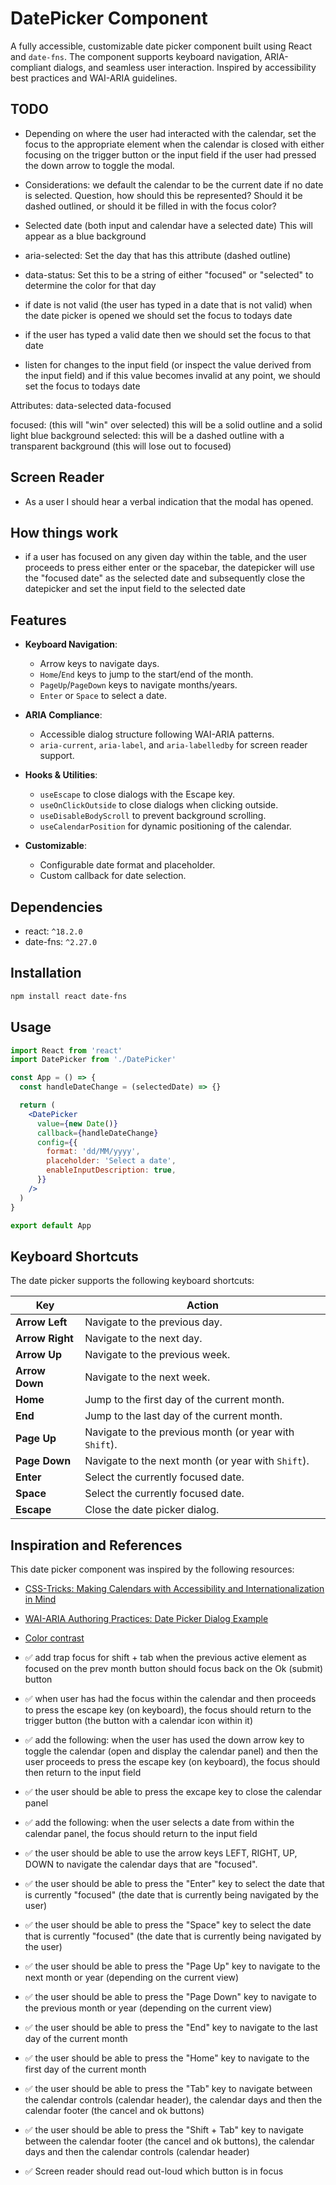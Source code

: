 # DatePicker Component

A fully accessible, customizable date picker component built using React and `date-fns`. The component supports keyboard navigation, ARIA-compliant dialogs, and seamless user interaction. Inspired by accessibility best practices and WAI-ARIA guidelines.

## TODO

- Depending on where the user had interacted with the calendar, set the focus to the appropriate element when the calendar is closed with either focusing on the trigger button or the input field if the user had pressed the down arrow to toggle the modal.
- Considerations: we default the calendar to be the current date if no date is selected. Question, how should this be represented? Should it be dashed outlined, or should it be filled in with the focus color?
- Selected date (both input and calendar have a selected date) This will appear as a blue background
- aria-selected: Set the day that has this attribute (dashed outline)
- data-status: Set this to be a string of either "focused" or "selected" to determine the color for that day

- if date is not valid (the user has typed in a date that is not valid) when the date picker is opened we should set the focus to todays date
- if the user has typed a valid date then we should set the focus to that date
- listen for changes to the input field (or inspect the value derived from the input field) and if this value becomes invalid at any point, we should set the focus to todays date

Attributes:
data-selected
data-focused

focused: (this will "win" over selected) this will be a solid outline and a solid light blue background
selected: this will be a dashed outline with a transparent background (this will lose out to focused)

## Screen Reader

- As a user I should hear a verbal indication that the modal has opened.

## How things work

- if a user has focused on any given day within the table, and the user proceeds to press either enter or the spacebar, the datepicker will use the "focused date" as the selected date and subsequently close the datepicker and set the input field to the selected date

## Features

- **Keyboard Navigation**:

  - Arrow keys to navigate days.
  - `Home`/`End` keys to jump to the start/end of the month.
  - `PageUp`/`PageDown` keys to navigate months/years.
  - `Enter` or `Space` to select a date.

- **ARIA Compliance**:

  - Accessible dialog structure following WAI-ARIA patterns.
  - `aria-current`, `aria-label`, and `aria-labelledby` for screen reader support.

- **Hooks & Utilities**:

  - `useEscape` to close dialogs with the Escape key.
  - `useOnClickOutside` to close dialogs when clicking outside.
  - `useDisableBodyScroll` to prevent background scrolling.
  - `useCalendarPosition` for dynamic positioning of the calendar.

- **Customizable**:
  - Configurable date format and placeholder.
  - Custom callback for date selection.

## Dependencies

- react: `^18.2.0`
- date-fns: `^2.27.0`

## Installation

```bash
npm install react date-fns
```

## Usage

```jsx
import React from 'react'
import DatePicker from './DatePicker'

const App = () => {
  const handleDateChange = (selectedDate) => {}

  return (
    <DatePicker
      value={new Date()}
      callback={handleDateChange}
      config={{
        format: 'dd/MM/yyyy',
        placeholder: 'Select a date',
        enableInputDescription: true,
      }}
    />
  )
}

export default App
```

## Keyboard Shortcuts

The date picker supports the following keyboard shortcuts:

| **Key**         | **Action**                                             |
| --------------- | ------------------------------------------------------ |
| **Arrow Left**  | Navigate to the previous day.                          |
| **Arrow Right** | Navigate to the next day.                              |
| **Arrow Up**    | Navigate to the previous week.                         |
| **Arrow Down**  | Navigate to the next week.                             |
| **Home**        | Jump to the first day of the current month.            |
| **End**         | Jump to the last day of the current month.             |
| **Page Up**     | Navigate to the previous month (or year with `Shift`). |
| **Page Down**   | Navigate to the next month (or year with `Shift`).     |
| **Enter**       | Select the currently focused date.                     |
| **Space**       | Select the currently focused date.                     |
| **Escape**      | Close the date picker dialog.                          |

## Inspiration and References

This date picker component was inspired by the following resources:

- [CSS-Tricks: Making Calendars with Accessibility and Internationalization in Mind](https://css-tricks.com/making-calendars-with-accessibility-and-internationalization-in-mind/)
- [WAI-ARIA Authoring Practices: Date Picker Dialog Example](https://www.w3.org/WAI/ARIA/apg/patterns/dialog-modal/examples/datepicker-dialog/)
- [Color contrast](https://dequeuniversity.com/color-contrast)

- ✅ add trap focus for shift + tab when the previous active element as focused on the prev month button should focus back on the Ok (submit) button
- ✅ when user has had the focus within the calendar and then proceeds to press the escape key (on keyboard), the focus should return to the trigger button (the button with a calendar icon within it)
- ✅ add the following: when the user has used the down arrow key to toggle the calendar (open and display the calendar panel) and then the user proceeds to press the escape key (on keyboard), the focus should then return to the input field
- ✅ the user should be able to press the excape key to close the calendar panel
- ✅ add the following: when the user selects a date from within the calendar panel, the focus should return to the input field
- ✅ the user should be able to use the arrow keys LEFT, RIGHT, UP, DOWN to navigate the calendar days that are "focused".
- ✅ the user should be able to press the "Enter" key to select the date that is currently "focused" (the date that is currently being navigated by the user)
- ✅ the user should be able to press the "Space" key to select the date that is currently "focused" (the date that is currently being navigated by the user)
- ✅ the user should be able to press the "Page Up" key to navigate to the next month or year (depending on the current view)
- ✅ the user should be able to press the "Page Down" key to navigate to the previous month or year (depending on the current view)
- ✅ the user should be able to press the "End" key to navigate to the last day of the current month
- ✅ the user should be able to press the "Home" key to navigate to the first day of the current month
- ✅ the user should be able to press the "Tab" key to navigate between the calendar controls (calendar header), the calendar days and then the calendar footer (the cancel and ok buttons)
- ✅ the user should be able to press the "Shift + Tab" key to navigate between the calendar footer (the cancel and ok buttons), the calendar days and then the calendar controls (calendar header)
- ✅ Screen reader should read out-loud which button is in focus
